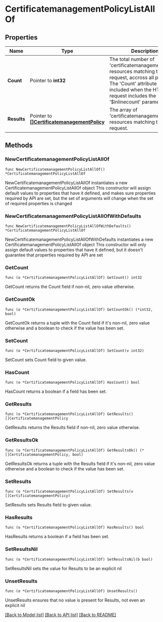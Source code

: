 # CertificatemanagementPolicyListAllOf

## Properties

Name | Type | Description | Notes
------------ | ------------- | ------------- | -------------
**Count** | Pointer to **int32** | The total number of &#39;certificatemanagement.Policy&#39; resources matching the request, accross all pages. The &#39;Count&#39; attribute is included when the HTTP GET request includes the &#39;$inlinecount&#39; parameter. | [optional] 
**Results** | Pointer to [**[]CertificatemanagementPolicy**](CertificatemanagementPolicy.md) | The array of &#39;certificatemanagement.Policy&#39; resources matching the request. | [optional] 

## Methods

### NewCertificatemanagementPolicyListAllOf

`func NewCertificatemanagementPolicyListAllOf() *CertificatemanagementPolicyListAllOf`

NewCertificatemanagementPolicyListAllOf instantiates a new CertificatemanagementPolicyListAllOf object
This constructor will assign default values to properties that have it defined,
and makes sure properties required by API are set, but the set of arguments
will change when the set of required properties is changed

### NewCertificatemanagementPolicyListAllOfWithDefaults

`func NewCertificatemanagementPolicyListAllOfWithDefaults() *CertificatemanagementPolicyListAllOf`

NewCertificatemanagementPolicyListAllOfWithDefaults instantiates a new CertificatemanagementPolicyListAllOf object
This constructor will only assign default values to properties that have it defined,
but it doesn't guarantee that properties required by API are set

### GetCount

`func (o *CertificatemanagementPolicyListAllOf) GetCount() int32`

GetCount returns the Count field if non-nil, zero value otherwise.

### GetCountOk

`func (o *CertificatemanagementPolicyListAllOf) GetCountOk() (*int32, bool)`

GetCountOk returns a tuple with the Count field if it's non-nil, zero value otherwise
and a boolean to check if the value has been set.

### SetCount

`func (o *CertificatemanagementPolicyListAllOf) SetCount(v int32)`

SetCount sets Count field to given value.

### HasCount

`func (o *CertificatemanagementPolicyListAllOf) HasCount() bool`

HasCount returns a boolean if a field has been set.

### GetResults

`func (o *CertificatemanagementPolicyListAllOf) GetResults() []CertificatemanagementPolicy`

GetResults returns the Results field if non-nil, zero value otherwise.

### GetResultsOk

`func (o *CertificatemanagementPolicyListAllOf) GetResultsOk() (*[]CertificatemanagementPolicy, bool)`

GetResultsOk returns a tuple with the Results field if it's non-nil, zero value otherwise
and a boolean to check if the value has been set.

### SetResults

`func (o *CertificatemanagementPolicyListAllOf) SetResults(v []CertificatemanagementPolicy)`

SetResults sets Results field to given value.

### HasResults

`func (o *CertificatemanagementPolicyListAllOf) HasResults() bool`

HasResults returns a boolean if a field has been set.

### SetResultsNil

`func (o *CertificatemanagementPolicyListAllOf) SetResultsNil(b bool)`

 SetResultsNil sets the value for Results to be an explicit nil

### UnsetResults
`func (o *CertificatemanagementPolicyListAllOf) UnsetResults()`

UnsetResults ensures that no value is present for Results, not even an explicit nil

[[Back to Model list]](../README.md#documentation-for-models) [[Back to API list]](../README.md#documentation-for-api-endpoints) [[Back to README]](../README.md)


